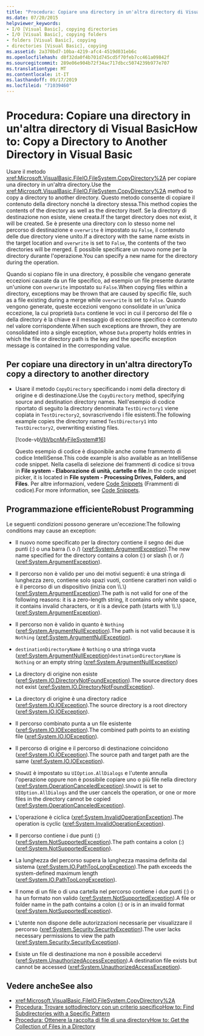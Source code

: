 ```yaml
---
title: "Procedura: Copiare una directory in un'altra directory di Visual Basic"
ms.date: 07/20/2015
helpviewer_keywords:
- I/O [Visual Basic], copying directories
- I/O [Visual Basic], copying folders
- folders [Visual Basic], copying
- directories [Visual Basic], copying
ms.assetid: 2a370bd7-10ba-4219-afc4-4519d031eb6c
ms.openlocfilehash: d8f32da0f4b701d745cd5f70feb7cc461a09842f
ms.sourcegitcommit: 289e06e904b72f34ac717dbcc5074239b977e707
ms.translationtype: MT
ms.contentlocale: it-IT
ms.lasthandoff: 09/17/2019
ms.locfileid: "71039460"
---
```

# <a name="how-to-copy-a-directory-to-another-directory-in-visual-basic"></a><span data-ttu-id="bea69-102">Procedura: Copiare una directory in un'altra directory di Visual Basic</span><span class="sxs-lookup"><span data-stu-id="bea69-102">How to: Copy a Directory to Another Directory in Visual Basic</span></span>

<span data-ttu-id="bea69-103">Usare il metodo <xref:Microsoft.VisualBasic.FileIO.FileSystem.CopyDirectory%2A> per copiare una directory in un'altra directory.</span><span class="sxs-lookup"><span data-stu-id="bea69-103">Use the <xref:Microsoft.VisualBasic.FileIO.FileSystem.CopyDirectory%2A> method to copy a directory to another directory.</span></span> <span data-ttu-id="bea69-104">Questo metodo consente di copiare il contenuto della directory nonché la directory stessa.</span><span class="sxs-lookup"><span data-stu-id="bea69-104">This method copies the contents of the directory as well as the directory itself.</span></span> <span data-ttu-id="bea69-105">Se la directory di destinazione non esiste, viene creata.</span><span class="sxs-lookup"><span data-stu-id="bea69-105">If the target directory does not exist, it will be created.</span></span> <span data-ttu-id="bea69-106">Se è presente una directory con lo stesso nome nel percorso di destinazione e `overwrite` è impostato su `False`, il contenuto delle due directory viene unito.</span><span class="sxs-lookup"><span data-stu-id="bea69-106">If a directory with the same name exists in the target location and `overwrite` is set to `False`, the contents of the two directories will be merged.</span></span> <span data-ttu-id="bea69-107">È possibile specificare un nuovo nome per la directory durante l'operazione.</span><span class="sxs-lookup"><span data-stu-id="bea69-107">You can specify a new name for the directory during the operation.</span></span>

<span data-ttu-id="bea69-108">Quando si copiano file in una directory, è possibile che vengano generate eccezioni causate da un file specifico, ad esempio un file presente durante un'unione con `overwrite` impostato su `False`.</span><span class="sxs-lookup"><span data-stu-id="bea69-108">When copying files within a directory, exceptions may be thrown that are caused by specific file, such as a file existing during a merge while `overwrite` is set to `False`.</span></span> <span data-ttu-id="bea69-109">Quando vengono generate, queste eccezioni vengono consolidate in un'unica eccezione, la cui proprietà `Data` contiene le voci in cui il percorso del file o della directory è la chiave e il messaggio di eccezione specifico è contenuto nel valore corrispondente.</span><span class="sxs-lookup"><span data-stu-id="bea69-109">When such exceptions are thrown, they are consolidated into a single exception, whose `Data` property holds entries in which the file or directory path is the key and the specific exception message is contained in the corresponding value.</span></span>

## <a name="to-copy-a-directory-to-another-directory"></a><span data-ttu-id="bea69-110">Per copiare una directory in un'altra directory</span><span class="sxs-lookup"><span data-stu-id="bea69-110">To copy a directory to another directory</span></span>

- <span data-ttu-id="bea69-111">Usare il metodo `CopyDirectory` specificando i nomi della directory di origine e di destinazione.</span><span class="sxs-lookup"><span data-stu-id="bea69-111">Use the `CopyDirectory` method, specifying source and destination directory names.</span></span> <span data-ttu-id="bea69-112">Nell'esempio di codice riportato di seguito la directory denominata `TestDirectory1` viene copiata in `TestDirectory2`, sovrascrivendo i file esistenti.</span><span class="sxs-lookup"><span data-stu-id="bea69-112">The following example copies the directory named `TestDirectory1` into `TestDirectory2`, overwriting existing files.</span></span>

    [!code-vb[VbVbcnMyFileSystem#16](~/samples/snippets/visualbasic/VS_Snippets_VBCSharp/VbVbcnMyFileSystem/VB/Class1.vb#16)]

    <span data-ttu-id="bea69-113">Questo esempio di codice è disponibile anche come frammento di codice IntelliSense.</span><span class="sxs-lookup"><span data-stu-id="bea69-113">This code example is also available as an IntelliSense code snippet.</span></span> <span data-ttu-id="bea69-114">Nella casella di selezione dei frammenti di codice si trova in **File system - Elaborazione di unità, cartelle e file**.</span><span class="sxs-lookup"><span data-stu-id="bea69-114">In the code snippet picker, it is located in **File system - Processing Drives, Folders, and Files**.</span></span> <span data-ttu-id="bea69-115">Per altre informazioni, vedere [Code Snippets](/visualstudio/ide/code-snippets) (Frammenti di codice).</span><span class="sxs-lookup"><span data-stu-id="bea69-115">For more information, see [Code Snippets](/visualstudio/ide/code-snippets).</span></span>

## <a name="robust-programming"></a><span data-ttu-id="bea69-116">Programmazione efficiente</span><span class="sxs-lookup"><span data-stu-id="bea69-116">Robust Programming</span></span>

<span data-ttu-id="bea69-117">Le seguenti condizioni possono generare un'eccezione:</span><span class="sxs-lookup"><span data-stu-id="bea69-117">The following conditions may cause an exception:</span></span>

- <span data-ttu-id="bea69-118">Il nuovo nome specificato per la directory contiene il segno dei due punti (:) o una barra (\ o /) (<xref:System.ArgumentException>).</span><span class="sxs-lookup"><span data-stu-id="bea69-118">The new name specified for the directory contains a colon (:) or slash (\ or /) (<xref:System.ArgumentException>).</span></span>

- <span data-ttu-id="bea69-119">Il percorso non è valido per uno dei motivi seguenti: è una stringa di lunghezza zero, contiene solo spazi vuoti, contiene caratteri non validi o è il percorso di un dispositivo (inizia con \\\\.\\) (<xref:System.ArgumentException>).</span><span class="sxs-lookup"><span data-stu-id="bea69-119">The path is not valid for one of the following reasons: it is a zero-length string, it contains only white space, it contains invalid characters, or it is a device path (starts with \\\\.\\) (<xref:System.ArgumentException>).</span></span>

- <span data-ttu-id="bea69-120">Il percorso non è valido in quanto è `Nothing` (<xref:System.ArgumentNullException>).</span><span class="sxs-lookup"><span data-stu-id="bea69-120">The path is not valid because it is `Nothing` (<xref:System.ArgumentNullException>).</span></span>

- <span data-ttu-id="bea69-121">`destinationDirectoryName` è `Nothing` o una stringa vuota (<xref:System.ArgumentNullException>)</span><span class="sxs-lookup"><span data-stu-id="bea69-121">`destinationDirectoryName` is `Nothing` or an empty string (<xref:System.ArgumentNullException>)</span></span>

- <span data-ttu-id="bea69-122">La directory di origine non esiste (<xref:System.IO.DirectoryNotFoundException>).</span><span class="sxs-lookup"><span data-stu-id="bea69-122">The source directory does not exist (<xref:System.IO.DirectoryNotFoundException>).</span></span>

- <span data-ttu-id="bea69-123">La directory di origine è una directory radice (<xref:System.IO.IOException>).</span><span class="sxs-lookup"><span data-stu-id="bea69-123">The source directory is a root directory (<xref:System.IO.IOException>).</span></span>

- <span data-ttu-id="bea69-124">Il percorso combinato punta a un file esistente (<xref:System.IO.IOException>).</span><span class="sxs-lookup"><span data-stu-id="bea69-124">The combined path points to an existing file (<xref:System.IO.IOException>).</span></span>

- <span data-ttu-id="bea69-125">Il percorso di origine e il percorso di destinazione coincidono (<xref:System.IO.IOException>).</span><span class="sxs-lookup"><span data-stu-id="bea69-125">The source path and target path are the same (<xref:System.IO.IOException>).</span></span>

- <span data-ttu-id="bea69-126">`ShowUI` è impostato su `UIOption.AllDialogs` e l'utente annulla l'operazione oppure non è possibile copiare uno o più file nella directory (<xref:System.OperationCanceledException>).</span><span class="sxs-lookup"><span data-stu-id="bea69-126">`ShowUI` is set to `UIOption.AllDialogs` and the user cancels the operation, or one or more files in the directory cannot be copied (<xref:System.OperationCanceledException>).</span></span>

- <span data-ttu-id="bea69-127">L'operazione è ciclica (<xref:System.InvalidOperationException>).</span><span class="sxs-lookup"><span data-stu-id="bea69-127">The operation is cyclic (<xref:System.InvalidOperationException>).</span></span>

- <span data-ttu-id="bea69-128">Il percorso contiene i due punti (:) (<xref:System.NotSupportedException>).</span><span class="sxs-lookup"><span data-stu-id="bea69-128">The path contains a colon (:) (<xref:System.NotSupportedException>).</span></span>

- <span data-ttu-id="bea69-129">La lunghezza del percorso supera la lunghezza massima definita dal sistema (<xref:System.IO.PathTooLongException>).</span><span class="sxs-lookup"><span data-stu-id="bea69-129">The path exceeds the system-defined maximum length (<xref:System.IO.PathTooLongException>).</span></span>

- <span data-ttu-id="bea69-130">Il nome di un file o di una cartella nel percorso contiene i due punti (:) o ha un formato non valido (<xref:System.NotSupportedException>).</span><span class="sxs-lookup"><span data-stu-id="bea69-130">A file or folder name in the path contains a colon (:) or is in an invalid format (<xref:System.NotSupportedException>).</span></span>

- <span data-ttu-id="bea69-131">L'utente non dispone delle autorizzazioni necessarie per visualizzare il percorso (<xref:System.Security.SecurityException>).</span><span class="sxs-lookup"><span data-stu-id="bea69-131">The user lacks necessary permissions to view the path (<xref:System.Security.SecurityException>).</span></span>

- <span data-ttu-id="bea69-132">Esiste un file di destinazione ma non è possibile accedervi (<xref:System.UnauthorizedAccessException>).</span><span class="sxs-lookup"><span data-stu-id="bea69-132">A destination file exists but cannot be accessed (<xref:System.UnauthorizedAccessException>).</span></span>

## <a name="see-also"></a><span data-ttu-id="bea69-133">Vedere anche</span><span class="sxs-lookup"><span data-stu-id="bea69-133">See also</span></span>

- <xref:Microsoft.VisualBasic.FileIO.FileSystem.CopyDirectory%2A>
- [<span data-ttu-id="bea69-134">Procedura: Trovare sottodirectory con un criterio specifico</span><span class="sxs-lookup"><span data-stu-id="bea69-134">How to: Find Subdirectories with a Specific Pattern</span></span>](../../../../visual-basic/developing-apps/programming/drives-directories-files/how-to-find-subdirectories-with-a-specific-pattern.md)
- [<span data-ttu-id="bea69-135">Procedura: Ottenere la raccolta di file di una directory</span><span class="sxs-lookup"><span data-stu-id="bea69-135">How to: Get the Collection of Files in a Directory</span></span>](../../../../visual-basic/developing-apps/programming/drives-directories-files/how-to-get-the-collection-of-files-in-a-directory.md)
